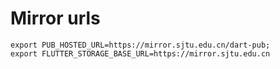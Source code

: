 
# Mirror urls

```
export PUB_HOSTED_URL=https://mirror.sjtu.edu.cn/dart-pub;
export FLUTTER_STORAGE_BASE_URL=https://mirror.sjtu.edu.cn
```
